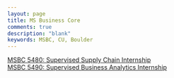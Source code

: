 ```yaml
---
layout: page
title: MS Business Core
comments: true
description: "blank"
keywords: MSBC, CU, Boulder
---
```

<body>
<div><a href="../../courses/MSBC-5480">MSBC 5480: Supervised Supply Chain Internship</a></div>
<div><a href="../../courses/MSBC-5490">MSBC 5490: Supervised Business Analytics Internship</a></div>
</body>